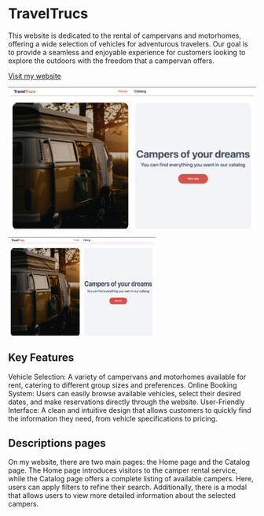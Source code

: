 # TravelTrucs

This website is dedicated to the rental of campervans and motorhomes, offering a wide selection of vehicles for adventurous travelers. Our goal is to provide a seamless and enjoyable experience for customers looking to explore the outdoors with the freedom that a campervan offers.

[Visit my website](https://test-lake-one-20.vercel.app)

![Descrizione dell'immagine](./rentalCamper/src/assets/images/home.jpg)

<img src="./rentalCamper/src/assets/images/home.jpg" alt="home page" width="300" height="200">

## Key Features

Vehicle Selection: A variety of campervans and motorhomes available for rent, catering to different group sizes and preferences.
Online Booking System: Users can easily browse available vehicles, select their desired dates, and make reservations directly through the website.
User-Friendly Interface: A clean and intuitive design that allows customers to quickly find the information they need, from vehicle specifications to pricing.

## Descriptions pages
On my website, there are two main pages: the Home page and the Catalog page. The Home page introduces visitors to the camper rental service, while the Catalog page offers a complete listing of available campers. Here, users can apply filters to refine their search. Additionally, there is a modal that allows users to view more detailed information about the selected campers.
